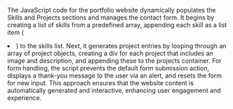 The JavaScript code for the portfolio website dynamically populates the Skills and Projects sections and manages the contact form. It begins by creating a list of skills from a predefined array, appending each skill as a list item (<li>) to the skills list. Next, it generates project entries by looping through an array of project objects, creating a div for each project that includes an image and description, and appending these to the projects container. For form handling, the script prevents the default form submission action, displays a thank-you message to the user via an alert, and resets the form for new input. This approach ensures that the website content is automatically generated and interactive, enhancing user engagement and experience.






